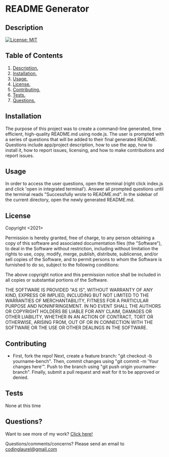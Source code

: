 # README Generator

<a name="descsection"></a>
## Description
  

[![License: MIT](https://img.shields.io/badge/License-MIT-yellow.svg)](https://opensource.org/licenses/MIT)


## Table of Contents
1. [ Description. ](#descsection)
2. [ Installation. ](#installsection)
3. [ Usage. ](#usagesection)
4. [ License. ](#licensesection)
5. [ Contributing. ](#contribsection)
6. [ Tests. ](#testsection)
7. [ Questions. ](#questionssection)

<a name="installsection"></a>
## Installation
The purpose of this project was to create a command-line generated, time efficient, high-quality README.md using node.js.  The user is prompted with a series of questions that will be added to their final generated README.  Questions include app/project description, how to use the app, how to install it, how to report issues, licensing, and how to make contributions and report issues.

<a name="usagesection"></a>
## Usage
In order to access the user questions, open the terminal (right click index.js and click 'open in integrated terminal'). Answer all prompted questions until the terminal reads "Successfully wrote to README.md". In the sidebar of the current directory, open the newly generated README.md.

<a name="licensesection"></a>
## License
Copyright <2021>

Permission is hereby granted, free of charge, to any person obtaining a copy of this software and associated documentation files (the "Software"), to deal in the Software without restriction, including without limitation the rights to use, copy, modify, merge, publish, distribute, sublicense, and/or sell copies of the Software, and to permit persons to whom the Software is furnished to do so, subject to the following conditions:

The above copyright notice and this permission notice shall be included in all copies or substantial portions of the Software.

THE SOFTWARE IS PROVIDED "AS IS", WITHOUT WARRANTY OF ANY KIND, EXPRESS OR IMPLIED, INCLUDING BUT NOT LIMITED TO THE WARRANTIES OF MERCHANTABILITY, FITNESS FOR A PARTICULAR PURPOSE AND NONINFRINGEMENT. IN NO EVENT SHALL THE AUTHORS OR COPYRIGHT HOLDERS BE LIABLE FOR ANY CLAIM, DAMAGES OR OTHER LIABILITY, WHETHER IN AN ACTION OF CONTRACT, TORT OR OTHERWISE, ARISING FROM, OUT OF OR IN CONNECTION WITH THE SOFTWARE OR THE USE OR OTHER DEALINGS IN THE SOFTWARE.

  <a name="contribsection"></a>
## Contributing
  
  * First, fork the repo! Next, create a feature branch: "git checkout -b yourname-bench". Then, commit changes using "git commit -m 'Your changes here'". Push to the branch using "git push origin yourname-branch". Finally, submit a pull request and wait for it to be approved or denied.

  <a name="testsection"></a>
## Tests
  None at this time

  <a name="questionssection"></a>
## Questions?
  Want to see more of my work? [Click here!](https://github.com/laurelthorburn)

  Questions/comments/concerns? Please send an email to codinglaurel@gmail.com
  